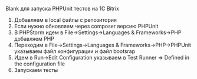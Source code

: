 Blank для запуска PHPUnit тестов на 1C Bitrix

1. Добавляем в local файлы c репозитория
2. Если нужно обновляем через composer версию PHPUnit
3. В PHPStorm идем в File->Settings->Languages & Frameworks->PHP  добавляем PHP
4. Переходим в File->Settings->Languages & Frameworks->PHP->PHPUnit указываем файл конфигурации и файл bootsrap
5. Идем в Run->Edit Configuration указываем в Test Runner => Defined in the configuration file
6. Запускаем тесты


